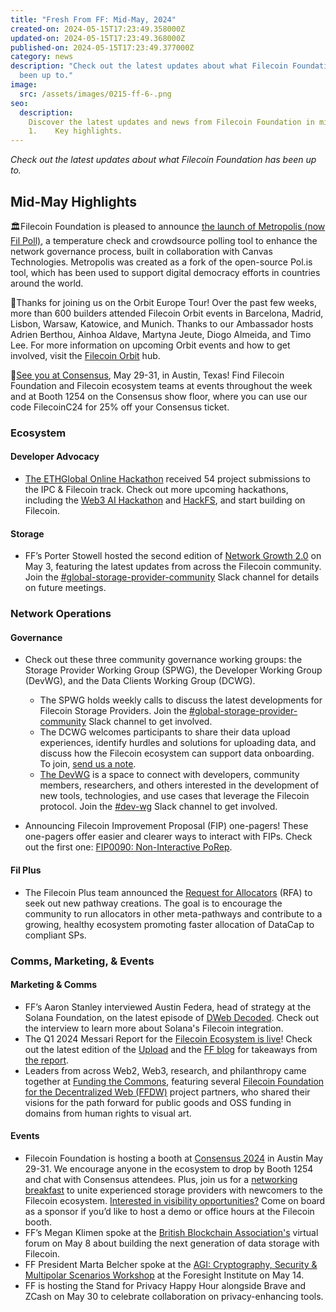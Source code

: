 ```yaml
---
title: "Fresh From FF: Mid-May, 2024"
created-on: 2024-05-15T17:23:49.358000Z
updated-on: 2024-05-15T17:23:49.368000Z
published-on: 2024-05-15T17:23:49.377000Z
category: news
description: "Check out the latest updates about what Filecoin Foundation has
  been up to."
image:
  src: /assets/images/0215-ff-6-.png
seo:
  description:
    Discover the latest updates and news from Filecoin Foundation in mid-May
    1.    Key highlights.
---
```


_Check out the latest updates about what Filecoin Foundation has been up to._

## Mid-May Highlights

🏛️Filecoin Foundation is pleased to announce [the launch of Metropolis (now Fil Poll)](/blog/empowering-governance-the-launch-of-metropolis-to-the-filecoin-community), a temperature check and crowdsource polling tool to enhance the network governance process, built in collaboration with Canvas Technologies. Metropolis was created as a fork of the open-source Pol.is tool, which has been used to support digital democracy efforts in countries around the world.

🏰Thanks for joining us on the Orbit Europe Tour! Over the past few weeks, more than 600 builders attended Filecoin Orbit events in Barcelona, Madrid, Lisbon, Warsaw, Katowice, and Munich. Thanks to our Ambassador hosts Adrien Berthou, Ainhoa Aldave, Martyna Jeute, Diogo Almeida, and Timo Lee. For more information on upcoming Orbit events and how to get involved, visit the [Filecoin Orbit](https://hub.fil.org/orbit) hub.

🌵[See you at Consensus](https://hub.fil.org/consensus-24), May 29-31, in Austin, Texas! Find Filecoin Foundation and Filecoin ecosystem teams at events throughout the week and at Booth 1254 on the Consensus show floor, where you can use our code FilecoinC24 for 25% off your Consensus ticket.

### Ecosystem

#### Developer Advocacy

- [The ETHGlobal Online Hackathon](https://ethglobal.com/events/scaling2024/prizes/filecoin) received 54 project submissions to the IPC & Filecoin track. Check out more upcoming hackathons, including the [Web3 AI Hackathon](https://www.encode.club/web3-ai-hackathon) and [HackFS](https://ethglobal.com/events/hackfs2024), and start building on Filecoin.

#### Storage

- FF’s Porter Stowell hosted the second edition of [Network Growth 2.0](https://filecoinproject.slack.com/archives/C02GQUMFQVA/p1714755293102279) on May 3, featuring the latest updates from across the Filecoin community. Join the [\#global-storage-provider-community](https://filecoinproject.slack.com/archives/C02GQUMFQVA) Slack channel for details on future meetings.

### Network Operations

#### Governance

- Check out these three community governance working groups: the Storage Provider Working Group (SPWG), the Developer Working Group (DevWG), and the Data Clients Working Group (DCWG).
  - The SPWG holds weekly calls to discuss the latest developments for Filecoin Storage Providers. Join the [\#global-storage-provider-community](https://filecoinproject.slack.com/archives/C02GQUMFQVA) Slack channel to get involved.
  - The DCWG welcomes participants to share their data upload experiences, identify hurdles and solutions for uploading data, and discuss how the Filecoin ecosystem can support data onboarding. To join, [send us a note](mailto:dataclients@fil.org).
  - [The DevWG](https://github.com/filecoin-project/DeveloperWG) is a space to connect with developers, community members, researchers, and others interested in the development of new tools, technologies, and use cases that leverage the Filecoin protocol. Join the [\#dev-wg](https://filecoinproject.slack.com/archives/C06G5K8H3J7) Slack channel to get involved.

- Announcing Filecoin Improvement Proposal (FIP) one-pagers! These one-pagers offer easier and clearer ways to interact with FIPs. Check out the first one: [FIP0090: Non-Interactive PoRep](https://x.com/fil_gov/status/1787559347519709525).

#### Fil Plus

- The Filecoin Plus team announced the [Request for Allocators](https://blog.allocator.tech/2024/04/allocator-tech-blog.html) (RFA) to seek out new pathway creations. The goal is to encourage the community to run allocators in other meta-pathways and contribute to a growing, healthy ecosystem promoting faster allocation of DataCap to compliant SPs.

### Comms, Marketing, & Events

#### Marketing & Comms

- FF’s Aaron Stanley interviewed Austin Federa, head of strategy at the Solana Foundation, on the latest episode of [DWeb Decoded](https://www.youtube.com/watch?v=_yMmmISZG2Q). Check out the interview to learn more about Solana's Filecoin integration.
- The Q1 2024 Messari Report for the [Filecoin Ecosystem is live](https://x.com/MessariCrypto/status/1784954174523822215)! Check out the latest edition of the [Upload](https://upload.fil.org/p/network-insights-messaris-q1-2024-filecoin-report) and the [FF blog](/blog/deep-dive-on-messaris-q1-filecoin-ecosystem-report) for takeaways from [the report](https://messari.io/project/filecoin/quarterly-reports/q1-2024).
- Leaders from across Web2, Web3, research, and philanthropy came together at [Funding the Commons](https://fundingthecommons.io/), featuring several [Filecoin Foundation for the Decentralized Web (FFDW)](https://ffdweb.org/blog/seeding-sustainable-growth-for-public-goods-in-tech-insights-from-funding-the-commons/) project partners, who shared their visions for the path forward for public goods and OSS funding in domains from human rights to visual art.

#### Events

- Filecoin Foundation is hosting a booth at [Consensus 2024](https://hub.fil.org/consensus-24) in Austin May 29-31. We encourage anyone in the ecosystem to drop by Booth 1254 and chat with Consensus attendees. Plus, join us for a [networking breakfast](https://lu.ma/25xqaafl) to unite experienced storage providers with newcomers to the Filecoin ecosystem. [Interested in visibility opportunities?](https://www.figma.com/proto/xgD4VyeM4jUaWcdTgGbYMi/Consensus-24?page-id=85%3A489&type=design&node-id=85-789&viewport=1021%2C723%2C0.09&t=kGGdBaoXl8oT73IC-1&scaling=contain) Come on board as a sponsor if you’d like to host a demo or office hours at the Filecoin booth.
- FF’s Megan Klimen spoke at the [British Blockchain Association's](https://britishblockchainassociation.org/about/) virtual forum on May 8 about building the next generation of data storage with Filecoin.
- FF President Marta Belcher spoke at the [AGI: Cryptography, Security & Multipolar Scenarios Workshop](https://foresight.org/2024-intelligent-cooperation-workshop/) at the Foresight Institute on May 14.
- FF is hosting the Stand for Privacy Happy Hour alongside Brave and ZCash on May 30 to celebrate collaboration on privacy-enhancing tools.
